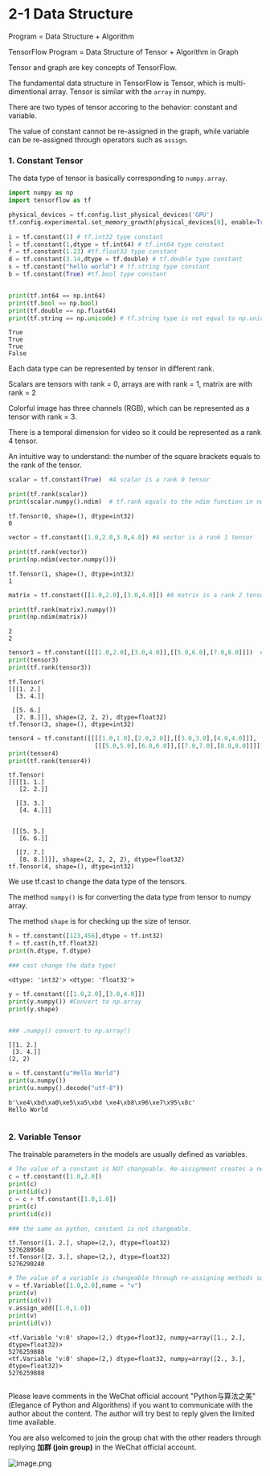 # 2-1 Data Structure

Program = Data Structure + Algorithm

TensorFlow Program = Data Structure of Tensor + Algorithm in Graph

Tensor and graph are key concepts of TensorFlow.

The fundamental data structure in TensorFlow is Tensor, which is multi-dimentional array. Tensor is similar with the `array` in numpy.

There are two types of tensor accoring to the behavior: constant and variable.

The value of constant cannot be re-assigned in the graph, while variable can be re-assigned through operators such as `assign`.


### 1. Constant Tensor


The data type of tensor is basically corresponding to `numpy.array`.

```python
import numpy as np
import tensorflow as tf

physical_devices = tf.config.list_physical_devices('GPU')
tf.config.experimental.set_memory_growth(physical_devices[0], enable=True)

i = tf.constant(1) # tf.int32 type constant
l = tf.constant(1,dtype = tf.int64) # tf.int64 type constant
f = tf.constant(1.23) #tf.float32 type constant
d = tf.constant(3.14,dtype = tf.double) # tf.double type constant
s = tf.constant("hello world") # tf.string type constant
b = tf.constant(True) #tf.bool type constant


print(tf.int64 == np.int64) 
print(tf.bool == np.bool)
print(tf.double == np.float64)
print(tf.string == np.unicode) # tf.string type is not equal to np.unicode type

```

```
True
True
True
False
```


Each data type can be represented by tensor in different rank.

Scalars are tensors with rank = 0, arrays are with rank = 1, matrix are with rank = 2

Colorful image has three channels (RGB), which can be represented as a tensor with rank = 3.

There is a temporal dimension for video so it could be represented as a rank 4 tensor.

An intuitive way to understand: the number of the square brackets equals to the rank of the tensor.

```python
scalar = tf.constant(True)  #A scalar is a rank 0 tensor

print(tf.rank(scalar))
print(scalar.numpy().ndim)  # tf.rank equals to the ndim function in numpy
```

```
tf.Tensor(0, shape=(), dtype=int32)
0
```

```python
vector = tf.constant([1.0,2.0,3.0,4.0]) #A vector is a rank 1 tensor

print(tf.rank(vector))
print(np.ndim(vector.numpy()))
```

```
tf.Tensor(1, shape=(), dtype=int32)
1
```

```python
matrix = tf.constant([[1.0,2.0],[3.0,4.0]]) #A matrix is a rank 2 tensor

print(tf.rank(matrix).numpy())
print(np.ndim(matrix))
```

```
2
2
```

```python
tensor3 = tf.constant([[[1.0,2.0],[3.0,4.0]],[[5.0,6.0],[7.0,8.0]]])  # A rank 3 tensor
print(tensor3)
print(tf.rank(tensor3))
```

```
tf.Tensor(
[[[1. 2.]
  [3. 4.]]

 [[5. 6.]
  [7. 8.]]], shape=(2, 2, 2), dtype=float32)
tf.Tensor(3, shape=(), dtype=int32)
```

```python
tensor4 = tf.constant([[[[1.0,1.0],[2.0,2.0]],[[3.0,3.0],[4.0,4.0]]],
                        [[[5.0,5.0],[6.0,6.0]],[[7.0,7.0],[8.0,8.0]]]])  # A rank 4 tensor
print(tensor4)
print(tf.rank(tensor4))
```

```
tf.Tensor(
[[[[1. 1.]
   [2. 2.]]

  [[3. 3.]
   [4. 4.]]]


 [[[5. 5.]
   [6. 6.]]

  [[7. 7.]
   [8. 8.]]]], shape=(2, 2, 2, 2), dtype=float32)
tf.Tensor(4, shape=(), dtype=int32)
```


We use tf.cast to change the data type of the tensors.

The method `numpy()` is for converting the data type from tensor to numpy array.

The method `shape` is for checking up the size of tensor.

```python
h = tf.constant([123,456],dtype = tf.int32)
f = tf.cast(h,tf.float32)
print(h.dtype, f.dtype)

### cast change the data type!
```

```
<dtype: 'int32'> <dtype: 'float32'>
```

```python
y = tf.constant([[1.0,2.0],[3.0,4.0]])
print(y.numpy()) #Convert to np.array
print(y.shape)


### .numpy() convert to np.array()

```

```
[[1. 2.]
 [3. 4.]]
(2, 2)
```

```python
u = tf.constant(u"Hello World")
print(u.numpy())  
print(u.numpy().decode("utf-8"))
```

```
b'\xe4\xbd\xa0\xe5\xa5\xbd \xe4\xb8\x96\xe7\x95\x8c'
Hello World
```

```python

```
### 2. Variable Tensor


The trainable parameters in the models are usually defined as variables.

```python
# The value of a constant is NOT changeable. Re-assignment creates a new space in the memory.
c = tf.constant([1.0,2.0])
print(c)
print(id(c))
c = c + tf.constant([1.0,1.0])
print(c)
print(id(c))

### the same as python, constant is not changeable.
```

```
tf.Tensor([1. 2.], shape=(2,), dtype=float32)
5276289568
tf.Tensor([2. 3.], shape=(2,), dtype=float32)
5276290240
```

```python
# The value of a variable is changeable through re-assigning methods such as assign, assign_add, etc.
v = tf.Variable([1.0,2.0],name = "v")
print(v)
print(id(v))
v.assign_add([1.0,1.0])
print(v)
print(id(v))
```
```
<tf.Variable 'v:0' shape=(2,) dtype=float32, numpy=array([1., 2.], dtype=float32)>
5276259888
<tf.Variable 'v:0' shape=(2,) dtype=float32, numpy=array([2., 3.], dtype=float32)>
5276259888

```

```python

```

Please leave comments in the WeChat official account "Python与算法之美" (Elegance of Python and Algorithms) if you want to communicate with the author about the content. The author will try best to reply given the limited time available.

You are also welcomed to join the group chat with the other readers through replying **加群 (join group)** in the WeChat official account.

![image.png](../data/Python与算法之美logo.jpg)


